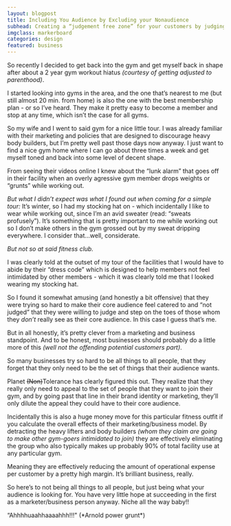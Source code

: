 ```yaml
---
layout: blogpost
title: Including You Audience by Excluding your Nonaudience
subhead: Creating a “judgement free zone” for your customers by judging your non-customers.
imgclass: markerboard
categories: design
featured: business
---
```


<p>So recently I decided to get back into the gym and get myself back in shape after about a 2 year gym workout hiatus <em>(courtesy of getting adjusted to parenthood)</em>.</p>

<p>I started looking into gyms in the area, and the one that’s nearest to me (but still almost 20 min. from home) is also the one with the best membership plan - or so I’ve heard. They make it pretty easy to become a member and stop at any time, which isn’t the case for all gyms.</p>

<p>So my wife and I went to said gym for a nice little tour. I was already familiar with their marketing and policies that are designed to discourage heavy body builders, but I’m pretty well past those days now anyway. I just want to find a nice gym home where I can go about three times a week and get myself toned and back into some level of decent shape.</p>

<p>From seeing their videos online I knew about the “lunk alarm” that goes off in their facility when an overly agressive gym member drops weights or “grunts” while working out.</p>

<p><em>But what I didn’t expect was what I found out when coming for a simple tour:</em> It’s winter, so I had my stocking hat on - which incidentally I like to wear while working out, since I’m an avid sweater (read: “sweats profusely”). It’s something that is pretty important to me while working out so I don’t make others in the gym grossed out by my sweat dripping everywhere. I consider that…well, considerate.</p>

<p><em>But not so at said fitness club.</em></p>

<p>I was clearly told at the outset of my tour of the facilities that I would have to abide by their “dress code” which is designed to help members not feel intimidated by other members - which it was clearly told me that I looked wearing my stocking hat.</p>

<p>So I found it somewhat amusing (and honestly a bit offensive) that they were trying so hard to make their core audience feel catered to and “not judged” that they were willing to judge and step on the toes of those whom they <em>don’t</em> really see as their core audience. In this case I guess that’s me.</p>

<p>But in all honestly, it’s pretty clever from a marketing and business standpoint. And to be honest, most businesses should probably do a little more of this <em>(well not the offending potential customers part)</em>.</p>

<p>So many businesses try so hard to be all things to all people, that they forget that they only need to be the set of things that their audience wants.</p>

<p>Planet <del>(Non)</del>Tolerance has clearly figured this out. They realize that they really only need to appeal to the set of people that they want to join their gym, and by going past that line in their brand identity or marketing, they’ll only dilute the appeal they could have to their core audience.</p>

<p>Incidentally this is also a huge money move for this particular fitness outfit if you calculate the overall effects of their marketing/business model. By detracting the heavy lifters and body builders <em>(whom they claim are going to make other gym-goers intimidated to join)</em> they are effectively eliminating the group who also typically makes up probably 90% of total facility use at any particular gym.</p>

<p>Meaning they are effectively reducing the amount of operational expense per customer by a pretty high margin. It’s brilliant business, really.</p>

<p>So here’s to not being all things to all people, but just being what your audience is looking for. You have very little hope at succeeding in the first as a marketer/business person anyway. Niche all the way baby!!</p>

<p class="disclaimer">“Ahhhhuaahhaaaahhh!!!" (*Arnold power grunt*)</p>
